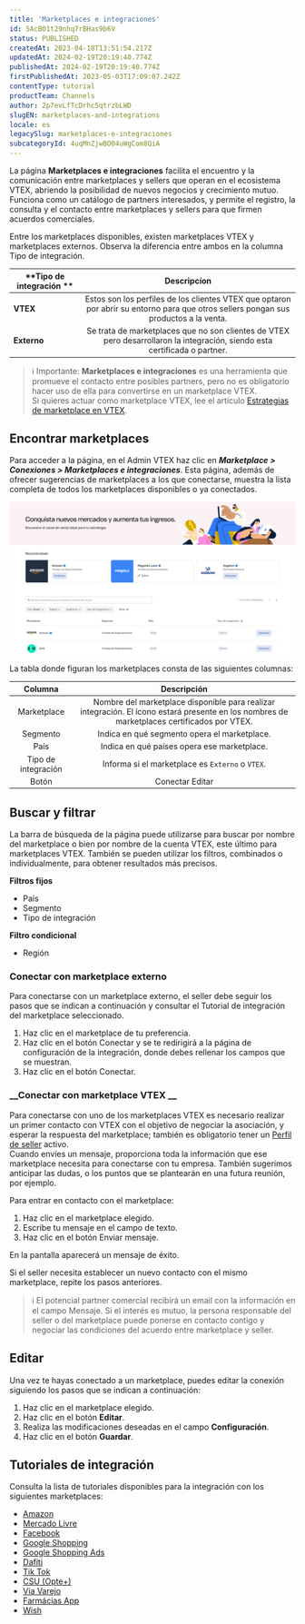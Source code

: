 ```yaml
---
title: 'Marketplaces e integraciones'
id: 5AcBO1t29nhq7rBHas9b6V
status: PUBLISHED
createdAt: 2023-04-18T13:51:54.217Z
updatedAt: 2024-02-19T20:19:40.774Z
publishedAt: 2024-02-19T20:19:40.774Z
firstPublishedAt: 2023-05-03T17:09:07.242Z
contentType: tutorial
productTeam: Channels
author: 2p7evLfTcDrhc5qtrzbLWD
slugEN: marketplaces-and-integrations
locale: es
legacySlug: marketplaces-e-integraciones
subcategoryId: 4uqMnZjwBO04uWgCom8QiA
---
```


La página __Marketplaces e integraciones__ facilita el encuentro y la comunicación entre marketplaces y sellers que operan en el ecosistema VTEX, abriendo la posibilidad de nuevos negocios y crecimiento mutuo. Funciona como un catálogo de partners interesados, y permite el registro, la consulta y el contacto entre marketplaces y sellers para que firmen acuerdos comerciales.  

Entre los marketplaces disponibles, existen marketplaces VTEX y marketplaces externos. Observa la diferencia entre ambos en la columna Tipo de integración.  

| **Tipo de integración ** | **Descripcíon** |
|---|:---:|
| **VTEX** | Estos son los perfiles de los clientes VTEX que optaron por abrir su entorno para que otros sellers pongan sus productos a la venta. |
| **Externo** | Se trata de marketplaces que no son clientes de VTEX pero desarrollaron la integración, siendo esta certificada o partner. |  

>ℹ️ Importante: **Marketplaces e integraciones** es una herramienta que promueve el contacto entre posibles partners, pero no es obligatorio hacer uso de ella para convertirse en un marketplace VTEX.  
> Si quieres actuar como marketplace VTEX, lee el artículo [Estrategias de marketplace en VTEX](https://help.vtex.com/es/tutorial/estrategias-de-marketplace-na-vtex--tutorials_402#sendo-seller-vtex).  

## Encontrar marketplaces

Para acceder a la página, en el Admin VTEX haz clic en *__Marketplace > Conexiones > Marketplaces e integraciones__*. Esta página, además de ofrecer sugerencias de marketplaces a los que conectarse, muestra la lista completa de todos los marketplaces disponibles o ya conectados.  

![Marketplaces e integraciones](https://raw.githubusercontent.com/vtexdocs/help-center-content/refs/heads/main/docs/es/tutorials/Integrations/Integration%20Settings/marketplaces-e-integraciones_1.png)  

La tabla donde figuran los marketplaces consta de las siguientes columnas:  

| **Columna** | **Descripción** |
|:---:|:---:|
| Marketplace | Nombre del marketplace disponible para realizar integración. El ícono <i class="fas fa-check-circle" style="color: #3c75d7;"></i> estará presente en los nombres de marketplaces certificados por VTEX. |
| Segmento | Indica en qué segmento opera el marketplace. |
| País | Indica en qué países opera ese marketplace. |
| Tipo de integración | Informa si el marketplace es `Externo` o `VTEX`. |
| Botón | Conectar Editar |  

## Buscar y filtrar  

La barra de búsqueda de la página puede utilizarse para buscar por nombre del marketplace o bien por nombre de la cuenta VTEX, este último para marketplaces VTEX. También se pueden utilizar los filtros, combinados o individualmente, para obtener resultados más precisos.  

__Filtros fijos__  

- País  
- Segmento  
- Tipo de integración  

__Filtro condicional__

 - Región  

### __Conectar con marketplace externo__

Para conectarse con un marketplace externo, el seller debe seguir los pasos que se indican a continuación y consultar el Tutorial de integración del marketplace seleccionado.

 1. Haz clic en el marketplace de tu preferencia.  
 2. Haz clic en el botón Conectar y se te redirigirá a la página de configuración de la integración, donde debes rellenar los campos que se muestran.  
 3. Haz clic en el botón Conectar.  

### __Conectar con marketplace VTEX __  

Para conectarse con uno de los marketplaces VTEX es necesario realizar un primer contacto con VTEX con el objetivo de negociar la asociación, y esperar la respuesta del marketplace; también es obligatorio tener un [Perfil de seller](https://help.vtex.com/es/tutorial/encontre-marketplaces-e-sellers-no-ecossistema-vtex--2bzC7tXlVgLEEjxo4ixcAM#perfil-da-loja) activo.  
Cuando envíes un mensaje, proporciona toda la información que ese marketplace necesita para conectarse con tu empresa. También sugerimos anticipar las dudas, o los puntos que se plantearán en una futura reunión, por ejemplo.  

Para entrar en contacto con el marketplace:

 1. Haz clic en el marketplace elegido.  
 2. Escribe tu mensaje en el campo de texto.  
 3. Haz clic en el botón Enviar mensaje.  

En la pantalla aparecerá un mensaje de éxito.

Si el seller necesita establecer un nuevo contacto con el mismo marketplace, repite los pasos anteriores.  

>ℹ️ El potencial partner comercial recibirá un email con la información en el campo Mensaje. Si el interés es mutuo, la persona responsable del seller o del marketplace puede ponerse en contacto contigo y negociar las condiciones del acuerdo entre marketplace y seller.

## Editar

Una vez te hayas conectado a un marketplace, puedes editar la conexión siguiendo los pasos que se indican a continuación:  

 1. Haz clic en el marketplace elegido.  
 2. Haz clic en el botón __Editar__.  
 3. Realiza las modificaciones deseadas en el campo __Configuración__.  
 4. Haz clic en el botón __Guardar__.  

## Tutoriales de integración

Consulta la lista de tutoriales disponibles para la integración con los siguientes marketplaces:

- [Amazon](https://help.vtex.com/pt/tracks/configurar-integracao-com-a-amazon--6sgd4Pagy3wNsWKBvmIFrP)  
- [Mercado Livre](https://help.vtex.com/pt/tracks/configurar-integracao-do-mercado-livre--2YfvI3Jxe0CGIKoWIGQEIq)  
- [Facebook](https://help.vtex.com/pt/tracks/integracao-com-o-facebook--7h8KvIC4DbRRc8VlyJ8PFc)  
- [Google Shopping](https://help.vtex.com/pt/tracks/configurar-integracao-com-o-google-shopping--25Sl7iOqq58PGfVfTAo8Xw)  
- [Google Shopping Ads](https://help.vtex.com/pt/tracks/como-fazer-campanhas-atraves-do-google-ads--47kz5PRQPK0IEaqGqiIuA)  
- [Dafiti](https://help.vtex.com/pt/tracks/configurar-integracao-da-dafiti--4wF4RBx9ygEkimW6SsKw8i)  
- [Tik Tok](https://help.vtex.com/pt/tracks/integracao-com-o-tiktok--1r0yJSO11nrer1YVu3WTFd)
- [CSU (Opte+)](https://help.vtex.com/pt/tutorial/integrando-com-csu-opte-2--tutorials_4258)  
- [Via Varejo](https://help.vtex.com/pt/tutorial/como-funciona-a-integracao-da-cnova-via-varejo--1vFbUZUL80SQ0SoySGO8E6) 
- [Farmácias App](https://help.vtex.com/pt/tutorial/integrando-com-farmacias-app--tutorials_6271) 
- [Wish ](https://help.vtex.com/pt/tracks/integracao-com-a-wish--50hbG4bzhSIhjz1lzqI1g4) 
